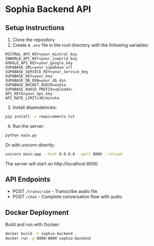 # Sophia Backend API

## Setup Instructions

1. Clone the repository
2. Create a `.env` file in the root directory with the following variables:
```
MISTRAL_API_KEY=your_mistral_key
INWORLD_API_KEY=your_inworld_key
GOOGLE_API_KEY=your_google_key
SUPABASE_URL=your_supabase_url
SUPABASE_SERVICE_KEY=your_service_key
SUPABASE_KEY=your_key
SUPABASE_DB_DSN=your_db_dsn
SUPABASE_BUCKET_AUDIO=audio
SUPABASE_AUDIO_PREFIX=uploads/
API_KEYS=your_api_key
API_RATE_LIMIT=30/minute
```

3. Install dependencies:
```bash
pip install -r requirements.txt
```

4. Run the server:
```bash
python main.py
```
Or with uvicorn directly:
```bash
uvicorn main:app --host 0.0.0.0 --port 8000 --reload
```

The server will start on http://localhost:8000

## API Endpoints

- POST `/transcribe` - Transcribe audio file
- POST `/chat` - Complete conversation flow with audio

## Docker Deployment

Build and run with Docker:
```bash
docker build -t sophia-backend .
docker run -p 8000:8000 sophia-backend
```
